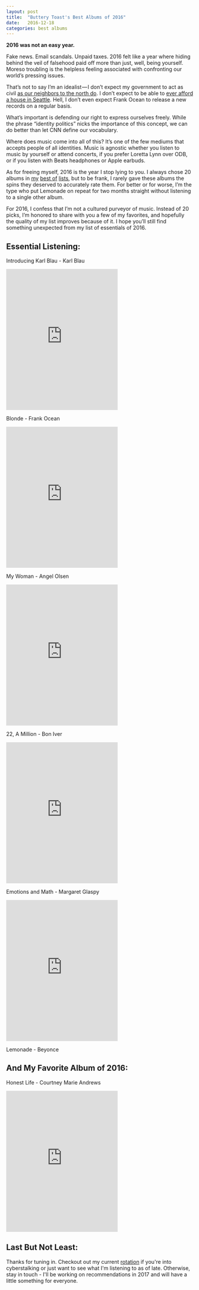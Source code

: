 ```yaml
---
layout: post
title:  "Buttery Toast's Best Albums of 2016"
date:   2016-12-18
categories: best albums
---
```

**2016 was not an easy year.**

Fake news. Email scandals. Unpaid taxes. 2016 felt like a year where hiding behind the veil of falsehood paid off more than just, well, being yourself. Moreso troubling is the helpless feeling associated with confronting our world’s pressing issues.

That’s not to say I’m an idealist — I don’t expect my government to act as civil [as our neighbors to the north do](https://twitter.com/dk_munro/status/785116410796056576?ref_src=twsrc%5Etfw). I don’t expect to be able to [ever afford a house in Seattle](http://www.geekwire.com/2016/seattle-bumps-boston-expensive-u-s-housing-market-thats-not-california/). Hell, I don’t even expect Frank Ocean to release a new records on a regular basis.

What’s important is defending our right to express ourselves freely. While the phrase “identity politics” nicks the importance of this concept, we can do better than let CNN define our vocabulary.

Where does music come into all of this? It’s one of the few mediums that accepts people of all identities. Music is agnostic whether you listen to music by yourself or attend concerts, if you prefer Loretta Lynn over ODB, or if you listen with Beats headphones or Apple earbuds.

As for freeing myself, 2016 is the year I stop lying to you. I always chose 20 albums in [my](http://buttery-toast.tumblr.com/post/70335137082/not-travelin-alone-buttery-toasts-best-lps-of) [best of](http://buttery-toast.tumblr.com/post/104602538352/best-albums-2014) [lists](https://medium.com/@justxiaohan/buttery-toast-s-best-albums-of-2015-81f8e109851e#.y9c3lty22), but to be frank, I rarely gave these albums the spins they deserved to accurately rate them. For better or for worse, I’m the type who put Lemonade on repeat for two months straight without listening to a single other album.

For 2016, I confess that I’m not a cultured purveyor of music. Instead of 20 picks, I’m honored to share with you a few of my favorites, and hopefully the quality of my list improves because of it. I hope you’ll still find something unexpected from my list of essentials of 2016.

## Essential Listening:

Introducing Karl Blau - Karl Blau

<iframe src="https://embed.spotify.com/?uri=spotify%3Aalbum%3A4Oin0XH6gnLnQSEcVoUIh3" width="300" height="380" frameborder="0" allowtransparency="true"></iframe>

Blonde - Frank Ocean

<iframe src="https://embed.spotify.com/?uri=spotify%3Aalbum%3A3mH6qwIy9crq0I9YQbOuDf" width="300" height="380" frameborder="0" allowtransparency="true"></iframe>

My Woman - Angel Olsen

<iframe src="https://embed.spotify.com/?uri=spotify%3Aalbum%3A5M8xQaQZuW2LZGVXZ3mlKN" width="300" height="380" frameborder="0" allowtransparency="true"></iframe>

22, A Million - Bon Iver

<iframe src="https://embed.spotify.com/?uri=spotify%3Aalbum%3A1PgfRdl3lPyACfUGH4pquG" width="300" height="380" frameborder="0" allowtransparency="true"></iframe>

Emotions and Math - Margaret Glaspy

<iframe src="https://embed.spotify.com/?uri=spotify%3Aalbum%3A5bvAtftv0OnXJW2Ix5jlan" width="300" height="380" frameborder="0" allowtransparency="true"></iframe>

Lemonade - Beyonce

<div class="tidal-embed" data-type="a" data-id="59727869"></div>
<script src="https://embed.tidal.com/tidal-embed.js"></script>

## And My Favorite Album of 2016:

Honest Life - Courtney Marie Andrews

<iframe src="https://embed.spotify.com/?uri=spotify%3Aalbum%3A2mhiWcz2YEe2lMZ66V4Ofk" width="300" height="380" frameborder="0" allowtransparency="true"></iframe>

## Last But Not Least:
Thanks for tuning in. Checkout out my current [rotation](/rotation) if you're into cyberstalking or just want to see what I'm listening to as of late. Otherwise, stay in touch - I'll be working on recommendations in 2017 and will have a little something for everyone.